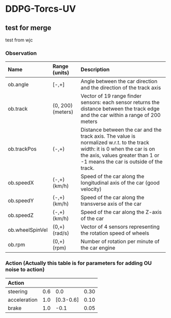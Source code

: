 # DDPG-Torcs-UV
## test for merge
test from wjc
### Observation
<table>
  <thead>
    <tr>
      <th style="text-align: left">Name</th>
      <th style="text-align: left">Range (units)</th>
      <th style="text-align: left">Description</th>
    </tr>
  </thead>
  <tbody>
    <tr>
      <td style="text-align: left">ob.angle</td>
      <td style="text-align: left">[-<script type="math/tex">\pi</script>,+<script type="math/tex">\pi</script>]</td>
      <td style="text-align: left">Angle between the car direction and the direction of the track axis</td>
    </tr>
    <tr>
      <td style="text-align: left">ob.track</td>
      <td style="text-align: left">(0, 200)(meters)</td>
      <td style="text-align: left">Vector of 19 range finder sensors: each sensor returns the distance between the track edge and the car within a range of 200 meters</td>
    </tr>
    <tr>
      <td style="text-align: left">ob.trackPos</td>
      <td style="text-align: left">(-<script type="math/tex">\infty</script>,+<script type="math/tex">\infty</script>)</td>
      <td style="text-align: left">Distance between the car and the track axis. The value is normalized w.r.t. to the track width: it is 0 when the car is on the axis, values greater than 1 or -1 means the car is outside of the track.</td>
    </tr>
    <tr>
      <td style="text-align: left">ob.speedX</td>
      <td style="text-align: left">(-<script type="math/tex">\infty</script>,+<script type="math/tex">\infty</script>)(km/h)</td>
      <td style="text-align: left">Speed of the car along the longitudinal axis of the car (good velocity)</td>
    </tr>
    <tr>
      <td style="text-align: left">ob.speedY</td>
      <td style="text-align: left">(-<script type="math/tex">\infty</script>,+<script type="math/tex">\infty</script>)(km/h)</td>
      <td style="text-align: left">Speed of the car along the transverse axis of the car</td>
    </tr>
    <tr>
      <td style="text-align: left">ob.speedZ</td>
      <td style="text-align: left">(-<script type="math/tex">\infty</script>,+<script type="math/tex">\infty</script>)(km/h)</td>
      <td style="text-align: left">Speed of the car along the Z-axis of the car</td>
    </tr>
    <tr>
      <td style="text-align: left">ob.wheelSpinVel</td>
      <td style="text-align: left">(0,+<script type="math/tex">\infty</script>)(rad/s)</td>
      <td style="text-align: left">Vector of 4 sensors representing the rotation speed of wheels</td>
    </tr>
    <tr>
      <td style="text-align: left">ob.rpm</td>
      <td style="text-align: left">(0,+<script type="math/tex">\infty</script>)(rpm)</td>
      <td style="text-align: left">Number of rotation per minute of the car engine</td>
    </tr>
  </tbody>
</table>




### Action (Actually this table is for parameters for adding OU noise to action)
<table>
  <thead>
    <tr>
      <th style="text-align: left">Action</th>
      <th style="text-align: left"><script type="math/tex">\theta</script></th>
      <th style="text-align: left"><script type="math/tex">\mu</script></th>
      <th style="text-align: left"><script type="math/tex">\sigma</script></th>
    </tr>
  </thead>
  <tbody>
    <tr>
      <td style="text-align: left">steering</td>
      <td style="text-align: left">0.6</td>
      <td style="text-align: left">0.0</td>
      <td style="text-align: left">0.30</td>
    </tr>
    <tr>
      <td style="text-align: left">acceleration</td>
      <td style="text-align: left">1.0</td>
      <td style="text-align: left">[0.3-0.6]</td>
      <td style="text-align: left">0.10</td>
    </tr>
    <tr>
      <td style="text-align: left">brake</td>
      <td style="text-align: left">1.0</td>
      <td style="text-align: left">-0.1</td>
      <td style="text-align: left">0.05</td>
    </tr>
  </tbody>
</table>

